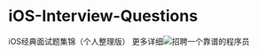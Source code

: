 # iOS-Interview-Questions
iOS经典面试题集锦（个人整理版）
更多详细![招聘一个靠谱的程序员](https://github.com/ChenYilong/iOSInterviewQuestions)
